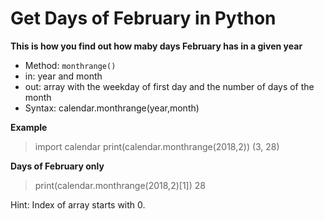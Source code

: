 # Get Days of February in Python

**This is how you find out how maby days February has in a given year**

* Method: `monthrange()`
* in: year and month
* out: array with the weekday of first day and the number of days of the month
* Syntax: calendar.monthrange(year,month)

**Example**
> import calendar
> print(calendar.monthrange(2018,2))
> (3, 28)

**Days of February only**
> print(calendar.monthrange(2018,2)[1])
> 28

Hint: Index of array starts with 0.
